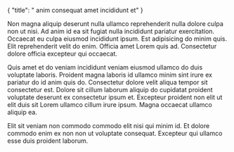 {
  "title": " anim consequat amet incididunt et"
}

Non magna aliquip deserunt nulla ullamco reprehenderit nulla dolore culpa non ut nisi. Ad anim id ea sit fugiat nulla incididunt pariatur exercitation. Occaecat eu culpa eiusmod incididunt ipsum. Est adipisicing do minim quis. Elit reprehenderit velit do enim. Officia amet Lorem quis ad. Consectetur dolore officia excepteur qui occaecat.

Quis amet et do veniam incididunt veniam eiusmod ullamco do duis voluptate laboris. Proident magna laboris id ullamco minim sint irure ex pariatur do id anim quis do. Consectetur dolore velit aliqua tempor sit consectetur est. Dolore sit cillum laborum aliquip do cupidatat proident voluptate deserunt ex consectetur ipsum et. Excepteur proident non elit ut elit duis sit Lorem ullamco cillum irure ipsum. Magna occaecat ullamco aliquip ea.

Elit sit veniam non commodo commodo elit nisi qui minim id. Et dolore commodo enim ex non non ut voluptate consequat. Excepteur qui ullamco esse duis proident laborum.